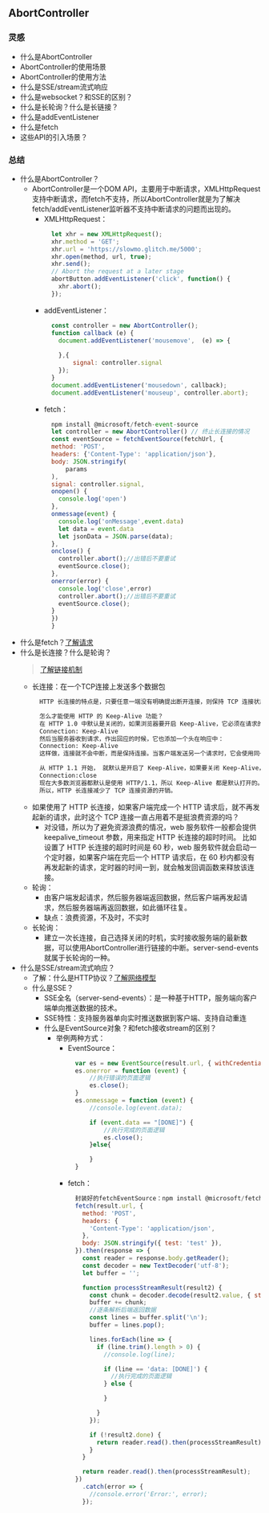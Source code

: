 ## AbortController
### 灵感
- 什么是AbortController
- AbortController的使用场景
- AbortController的使用方法
- 什么是SSE/stream流式响应
- 什么是websocket？和SSE的区别？
- 什么是长轮询？什么是长链接？
- 什么是addEventListener
- 什么是fetch
- 这些API的引入场景？

### 总结
- 什么是AbortController？
  - AbortController是一个DOM API，主要用于中断请求，XMLHttpRequest支持中断请求，而fetch不支持，所以AbortController就是为了解决fetch/addEventListener监听器不支持中断请求的问题而出现的。
    - XMLHttpRequest：
      ```js
        let xhr = new XMLHttpRequest();
        xhr.method = 'GET';
        xhr.url = 'https://slowmo.glitch.me/5000';
        xhr.open(method, url, true);
        xhr.send();
        // Abort the request at a later stage
        abortButton.addEventListener('click', function() {
          xhr.abort();
        });
      ```
    - addEventListener：
      ``` js
        const controller = new AbortController();
        function callback (e) {
          document.addEventListener('mousemove',  (e) => {
              
          },{
              signal: controller.signal  
          });
        }
        document.addEventListener('mousedown', callback);
        document.addEventListener('mouseup', controller.abort);
      
      ```
    - fetch：
      ```js
        npm install @microsoft/fetch-event-source
        let controller = new AbortController() // 终止长连接的情况
        const eventSource = fetchEventSource(fetchUrl, {
        method: 'POST',
        headers: {'Content-Type': 'application/json'},
        body: JSON.stringify(
            params
        ),
        signal: controller.signal,
        onopen() {
          console.log('open')
        },
        onmessage(event) {
          console.log('onMessage',event.data)
          let data = event.data
          let jsonData = JSON.parse(data);
        },
        onclose() {
          controller.abort();//出错后不要重试
          eventSource.close();
        },
        onerror(error) {
          console.log('close',error)
          controller.abort();//出错后不要重试
          eventSource.close();
        }
        })
        }
      ```
- 什么是fetch？[了解请求](../06_HTTP/[⭐⭐⭐⭐⭐]-HTTP02_使用HTTP#请求方式)
- 什么是长连接？什么是轮询？
  > [了解链接机制](http://www.bryh.cn/a/152599.html)
  - 长连接：在一个TCP连接上发送多个数据包
    ```html
      HTTP 长连接的特点是，只要任意一端没有明确提出断开连接，则保持 TCP 连接状态。
    
      怎么才能使用 HTTP 的 Keep-Alive 功能？
      在 HTTP 1.0 中默认是关闭的，如果浏览器要开启 Keep-Alive，它必须在请求的包头中添加：
      Connection: Keep-Alive
      然后当服务器收到请求，作出回应的时候，它也添加一个头在响应中：
      Connection: Keep-Alive
      这样做，连接就不会中断，而是保持连接。当客户端发送另一个请求时，它会使用同一个连接。这一直继续到客户端或服务器端提出断开连接。
    
      从 HTTP 1.1 开始， 就默认是开启了 Keep-Alive，如果要关闭 Keep-Alive，需要在 HTTP 请求的包头里添加：
      Connection:close
      现在大多数浏览器都默认是使用 HTTP/1.1，所以 Keep-Alive 都是默认打开的。一旦客户端和服务端达成协议，那么长连接就建立好了。
      所以，HTTP 长连接减少了 TCP 连接资源的开销。
    
    ```
  - 如果使用了 HTTP 长连接，如果客户端完成一个 HTTP 请求后，就不再发起新的请求，此时这个 TCP 连接一直占用着不是挺浪费资源的吗？
    - 对没错，所以为了避免资源浪费的情况，web 服务软件一般都会提供 keepalive_timeout 参数，用来指定 HTTP 长连接的超时时间。
    比如设置了 HTTP 长连接的超时时间是 60 秒，web 服务软件就会启动一个定时器，如果客户端在完后一个 HTTP 请求后，在 60 秒内都没有再发起新的请求，定时器的时间一到，就会触发回调函数来释放该连接。
  - 轮询：
    - 由客户端发起请求，然后服务器端返回数据，然后客户端再发起请求，然后服务器端再返回数据，如此循环往复。
    - 缺点：浪费资源，不及时，不实时
  - 长轮询：
    - 建立一次长连接，自己选择关闭的时机，实时接收服务端的最新数据，可以使用AbortController进行链接的中断。server-send-events就属于长轮询的一种。
- 什么是SSE/stream流式响应？
  - 了解：什么是HTTP协议？[了解网络模型](../06_HTTP/[⭐⭐⭐⭐⭐]-HTTP网络相关.md#网络相关)
  - 什么是SSE？
    - SSE全名（server-send-events）：是一种基于HTTP，服务端向客户端单向推送数据的技术。
    - SSE特性：支持服务器单向实时推送数据到客户端、支持自动重连
    - 什么是EventSource对象？和fetch接收stream的区别？
      - 举例两种方式：
        - EventSource：
          ```js
            var es = new EventSource(result.url, { withCredentials: true });
            es.onerror = function (event) {
                //执行错误的页面逻辑
                es.close();
            }
            es.onmessage = function (event) {
                //console.log(event.data);
          
                if (event.data == "[DONE]") {
                    //执行完成的页面逻辑
                    es.close();
                }else{
          
                }
            }
          ```
        - fetch：
          ```js
            封装好的fetchEventSource：npm install @microsoft/fetch-event-source
            fetch(result.url, {
              method: 'POST',
              headers: {
                'Content-Type': 'application/json',
              },
              body: JSON.stringify({ test: 'test' }),
            }).then(response => {
              const reader = response.body.getReader();
              const decoder = new TextDecoder('utf-8');
              let buffer = '';
          
              function processStreamResult(result2) {
                const chunk = decoder.decode(result2.value, { stream: !result2.done });
                buffer += chunk;
                //逐条解析后端返回数据
                const lines = buffer.split('\n');
                buffer = lines.pop();
          
                lines.forEach(line => {
                  if (line.trim().length > 0) {
                    //console.log(line);
          
                    if (line == 'data: [DONE]') {
                      //执行完成的页面逻辑
                    } else {
          
                    }
          
                  }
                });
          
                if (!result2.done) {
                  return reader.read().then(processStreamResult);
                }
              }
          
              return reader.read().then(processStreamResult);
            })
              .catch(error => {
                //console.error('Error:', error);
              });
          ```